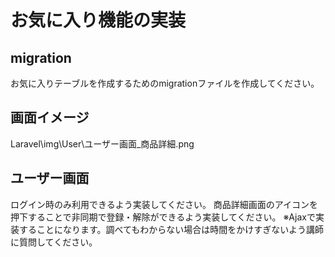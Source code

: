 # お気に入り機能の実装

## migration
お気に入りテーブルを作成するためのmigrationファイルを作成してください。

## 画面イメージ

Laravel\img\User\ユーザー画面_商品詳細.png

## ユーザー画面
ログイン時のみ利用できるよう実装してください。
商品詳細画面のアイコンを押下することで非同期で登録・解除ができるよう実装してください。
※Ajaxで実装することになります。調べてもわからない場合は時間をかけすぎないよう講師に質問してください。